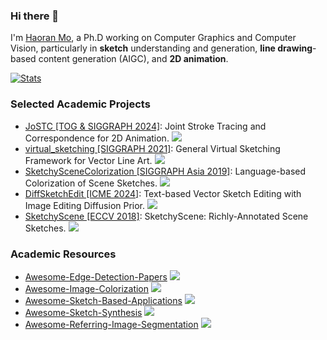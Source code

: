 ### Hi there 👋

I'm [Haoran Mo](https://mo-haoran.com/), a Ph.D working on Computer Graphics and Computer Vision, particularly in **sketch** understanding and generation, **line drawing**-based content generation (AIGC), and **2D animation**.

[![Stats](https://github-readme-stats.vercel.app/api?username=MarkMoHR&show_icons=true&count_private=true&theme=shadow_blue)](https://github.com/MarkMoHR)

### Selected Academic Projects

- [JoSTC [TOG & SIGGRAPH 2024]](https://github.com/MarkMoHR/JoSTC): Joint Stroke Tracing and Correspondence for 2D Animation. <a href="https://github.com/MarkMoHR/JoSTC" target="_blank"><img src="https://img.shields.io/github/stars/MarkMoHR/JoSTC"></a>
- [virtual_sketching [SIGGRAPH 2021]](https://github.com/MarkMoHR/virtual_sketching): General Virtual Sketching Framework for Vector Line Art. <a href="https://github.com/MarkMoHR/virtual_sketching" target="_blank"><img src="https://img.shields.io/github/stars/MarkMoHR/virtual_sketching"></a>
- [SketchySceneColorization [SIGGRAPH Asia 2019]](https://github.com/SketchyScene/SketchySceneColorization): Language-based Colorization of Scene Sketches. <a href="https://github.com/SketchyScene/SketchySceneColorization" target="_blank"><img src="https://img.shields.io/github/stars/SketchyScene/SketchySceneColorization"></a>
- [DiffSketchEdit [ICME 2024]](https://github.com/MarkMoHR/DiffSketchEdit): Text-based Vector Sketch Editing with Image Editing Diffusion Prior. <a href="https://github.com/MarkMoHR/DiffSketchEdit" target="_blank"><img src="https://img.shields.io/github/stars/MarkMoHR/DiffSketchEdit"></a>
- [SketchyScene [ECCV 2018]](https://github.com/SketchyScene/SketchyScene): SketchyScene: Richly-Annotated Scene Sketches. <a href="https://github.com/SketchyScene/SketchyScene" target="_blank"><img src="https://img.shields.io/github/stars/SketchyScene/SketchyScene"></a>

### Academic Resources

- [Awesome-Edge-Detection-Papers](https://github.com/MarkMoHR/Awesome-Edge-Detection-Papers) <a href="https://github.com/MarkMoHR/Awesome-Edge-Detection-Papers" target="_blank"><img src="https://img.shields.io/github/stars/MarkMoHR/Awesome-Edge-Detection-Papers"></a>
- [Awesome-Image-Colorization](https://github.com/MarkMoHR/Awesome-Image-Colorization) <a href="https://github.com/MarkMoHR/Awesome-Image-Colorization" target="_blank"><img src="https://img.shields.io/github/stars/MarkMoHR/Awesome-Image-Colorization"></a>
- [Awesome-Sketch-Based-Applications](https://github.com/MarkMoHR/Awesome-Sketch-Based-Applications) <a href="https://github.com/MarkMoHR/Awesome-Sketch-Based-Applications" target="_blank"><img src="https://img.shields.io/github/stars/MarkMoHR/Awesome-Sketch-Based-Applications"></a>
- [Awesome-Sketch-Synthesis](https://github.com/MarkMoHR/Awesome-Sketch-Synthesis) <a href="https://github.com/MarkMoHR/Awesome-Sketch-Synthesis" target="_blank"><img src="https://img.shields.io/github/stars/MarkMoHR/Awesome-Sketch-Synthesis"></a>
- [Awesome-Referring-Image-Segmentation](https://github.com/MarkMoHR/Awesome-Referring-Image-Segmentation) <a href="https://github.com/MarkMoHR/Awesome-Referring-Image-Segmentation" target="_blank"><img src="https://img.shields.io/github/stars/MarkMoHR/Awesome-Referring-Image-Segmentation"></a>

<!--
**MarkMoHR/MarkMoHR** is a ✨ _special_ ✨ repository because its `README.md` (this file) appears on your GitHub profile.

Here are some ideas to get you started:

- 🔭 I’m currently working on ...
- 🌱 I’m currently learning ...
- 👯 I’m looking to collaborate on ...
- 🤔 I’m looking for help with ...
- 💬 Ask me about ...
- 📫 How to reach me: ...
- 😄 Pronouns: ...
- ⚡ Fun fact: ...
-->
